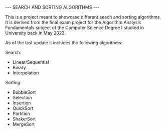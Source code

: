 --- SEARCH AND SORTING ALGORITHMS ---

This is a project meant to showcase different seach and sorting algorithms.
It is derived from the final exam project for the Algorithm Analysis Fundamentals subject of the Computer Science Degree I studied in University back in May 2023.

As of the last update it includes the following algorithms:

Search:

  - Linear/Sequential
  - Binary
  - Interpolation

Sorting: 

  - BubbleSort
  - Selection
  - Insertion
  - QuickSort
  - Partition
  - ShakerSort
  - MergeSort

